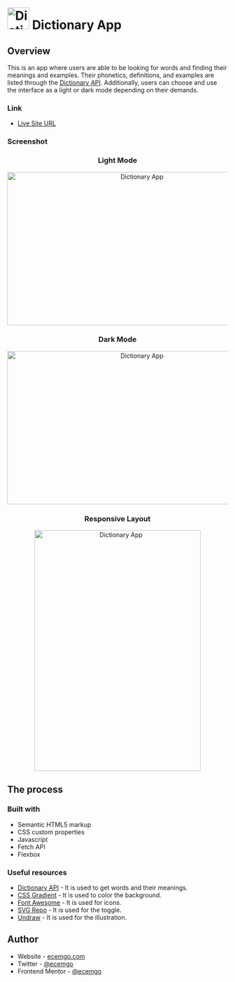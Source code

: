 # <img src="https://user-images.githubusercontent.com/13468728/225272438-e7756342-76c4-4b76-9f4f-ef5818d8897b.png" title="Dictionary App" alt="Dictionary App" width="50" height="50"/> Dictionary App

## Overview

This is an app where users are able to be looking for words and finding their meanings and examples. Their phonetics, definitions, and examples are listed through the [Dictionary API](https://dictionaryapi.dev/). Additionally, users can choose and use the interface as a light or dark mode depending on their demands.

### Link

- [Live Site URL](https://ecemgo-dictionary-app.netlify.app/)

### Screenshot

<div align="center">
<h3>Light Mode</h3>
<img src="https://user-images.githubusercontent.com/13468728/225278736-03ada017-e42b-4a3b-bf8b-cc0c9a4ddcb0.jpg" title="Dictionary App" alt="Dictionary App" width="600" height="350"/>
<h3>Dark Mode</h3>
<img src="https://user-images.githubusercontent.com/13468728/225278760-70d986bf-ac6c-4b4a-8928-1183647fc171.jpg" title="Dictionary App" alt="Dictionary App" width="600" height="350"/>
<h3>Responsive Layout</h3>
<img src="https://user-images.githubusercontent.com/13468728/225281032-79cd6a11-afd9-4e09-93a6-f7be7b830c7c.jpg" title="Dictionary App" alt="Dictionary App" width="380" height="550"/>
</div>

## The process

### Built with

- Semantic HTML5 markup
- CSS custom properties
- Javascript
- Fetch API
- Flexbox

### Useful resources

- [Dictionary API](https://dictionaryapi.dev/) - It is used to get words and their meanings.
- [CSS Gradient](https://cssgradient.io/) - It is used to color the background.
- [Font Awesome](https://fontawesome.com/docs/web/add-icons/how-to) - It is used for icons.
- [SVG Repo](https://www.svgrepo.com/) - It is used for the toggle.
- [Undraw](https://undraw.co/) - It is used for the illustration.

## Author

- Website - [ecemgo.com](https://www.ecemgo.com/)
- Twitter - [@ecemgo](https://twitter.com/ecemgo)
- Frontend Mentor - [@ecemgo](https://www.frontendmentor.io/profile/ecemgo)
